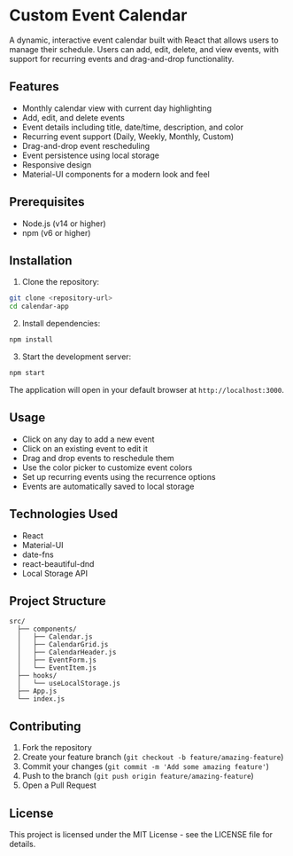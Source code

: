 # Custom Event Calendar

A dynamic, interactive event calendar built with React that allows users to manage their schedule. Users can add, edit, delete, and view events, with support for recurring events and drag-and-drop functionality.

## Features

- Monthly calendar view with current day highlighting
- Add, edit, and delete events
- Event details including title, date/time, description, and color
- Recurring event support (Daily, Weekly, Monthly, Custom)
- Drag-and-drop event rescheduling
- Event persistence using local storage
- Responsive design
- Material-UI components for a modern look and feel

## Prerequisites

- Node.js (v14 or higher)
- npm (v6 or higher)

## Installation

1. Clone the repository:
```bash
git clone <repository-url>
cd calendar-app
```

2. Install dependencies:
```bash
npm install
```

3. Start the development server:
```bash
npm start
```

The application will open in your default browser at `http://localhost:3000`.

## Usage

- Click on any day to add a new event
- Click on an existing event to edit it
- Drag and drop events to reschedule them
- Use the color picker to customize event colors
- Set up recurring events using the recurrence options
- Events are automatically saved to local storage

## Technologies Used

- React
- Material-UI
- date-fns
- react-beautiful-dnd
- Local Storage API

## Project Structure

```
src/
  ├── components/
  │   ├── Calendar.js
  │   ├── CalendarGrid.js
  │   ├── CalendarHeader.js
  │   ├── EventForm.js
  │   └── EventItem.js
  ├── hooks/
  │   └── useLocalStorage.js
  ├── App.js
  └── index.js
```

## Contributing

1. Fork the repository
2. Create your feature branch (`git checkout -b feature/amazing-feature`)
3. Commit your changes (`git commit -m 'Add some amazing feature'`)
4. Push to the branch (`git push origin feature/amazing-feature`)
5. Open a Pull Request

## License

This project is licensed under the MIT License - see the LICENSE file for details.
